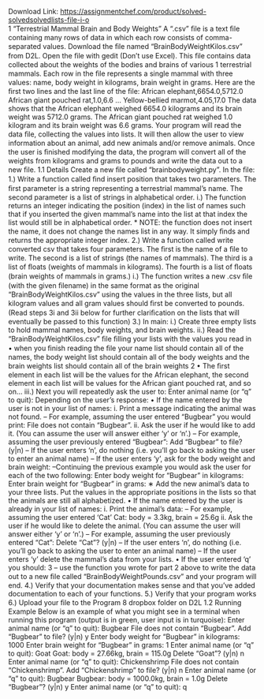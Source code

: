 Download Link: https://assignmentchef.com/product/solved-solvedsolvedlists-file-i-o
<br>
1 “Terrestrial Mammal Brain and Body Weights” A “.csv” ﬁle is a text ﬁle containing many rows of data in which each row consists of comma-separated values. Download the ﬁle named “BrainBodyWeightKilos.csv” from D2L. Open the ﬁle with gedit (Don’t use Excel). This ﬁle contains data collected about the weights of the bodies and brains of various 1 terrestrial mammals. Each row in the ﬁle represents a single mammal with three values: name, body weight in kilograms, brain weight in grams. Here are the ﬁrst two lines and the last line of the ﬁle: African elephant,6654.0,5712.0 African giant pouched rat,1.0,6.6 … Yellow-bellied marmot,4.05,17.0 The data shows that the African elephant weighed 6654.0 kilograms and its brain weight was 5712.0 grams. The African giant pouched rat weighed 1.0 kilogram and its brain weight was 6.6 grams. Your program will read the data ﬁle, collecting the values into lists. It will then allow the user to view information about an animal, add new animals and/or remove animals. Once the user is ﬁnished modifying the data, the program will convert all of the weights from kilograms and grams to pounds and write the data out to a new ﬁle. 1.1 Details Create a new ﬁle called “brainbodyweight.py”. In the ﬁle: 1.) Write a function called ﬁnd insert position that takes two parameters. The ﬁrst parameter is a string representing a terrestrial mammal’s name. The second parameter is a list of strings in alphabetical order. i.) The function returns an integer indicating the position (index) in the list of names such that if you inserted the given mammal’s name into the list at that index the list would still be in alphabetical order. * NOTE: the function does not insert the name, it does not change the names list in any way. It simply ﬁnds and returns the appropriate integer index. 2.) Write a function called write converted csv that takes four parameters. The ﬁrst is the name of a ﬁle to write. The second is a list of strings (the names of mammals). The third is a list of ﬂoats (weights of mammals in kilograms). The fourth is a list of ﬂoats (brain weights of mammals in grams.) i.) The function writes a new .csv ﬁle (with the given ﬁlename) in the same format as the original “BrainBodyWeightKilos.csv” using the values in the three lists, but all kilogram values and all gram values should ﬁrst be converted to pounds. (Read steps 3i and 3ii below for further clariﬁcation on the lists that will eventually be passed to this function) 3.) In main: i.) Create three empty lists to hold mammal names, body weights, and brain weights. ii.) Read the “BrainBodyWeightKilos.csv” ﬁle ﬁlling your lists with the values you read in • when you ﬁnish reading the ﬁle your name list should contain all of the names, the body weight list should contain all of the body weights and the brain weights list should contain all of the brain weights 2 • The ﬁrst element in each list will be the values for the African elephant, the second element in each list will be values for the African giant pouched rat, and so on… iii.) Next you will repeatedly ask the user to: Enter animal name (or “q” to quit): Depending on the user’s response: • If the name entered by the user is not in your list of names: i. Print a message indicating the animal was not found. – For example, assuming the user entered “Bugbear” you would print: File does not contain “Bugbear”. ii. Ask the user if he would like to add it. (You can assume the user will answer either ‘y’ or ‘n’.) – For example, assuming the user previously entered “Bugbear”: Add “Bugbear” to file? (y|n) – If the user enters ‘n’, do nothing (i.e. you’ll go back to asking the user to enter an animal name) – If the user enters ‘y’, ask for the body weight and brain weight: –Continuing the previous example you would ask the user for each of the two following: Enter body weight for “Bugbear” in kilograms: Enter brain weight for “Bugbear” in grams: ∗ Add the new animal’s data to your three lists. Put the values in the appropriate positions in the lists so that the animals are still all alphabetized. • If the name entered by the user is already in your list of names: i. Print the animal’s data: – For example, assuming the user entered ‘Cat’ Cat: body = 3.3kg, brain = 25.6g ii. Ask the user if he would like to delete the animal. (You can assume the user will answer either ‘y’ or ‘n’.) – For example, assuming the user previously entered “Cat”: Delete “Cat”? (y|n) – If the user enters ‘n’, do nothing (i.e. you’ll go back to asking the user to enter an animal name) – If the user enters ‘y’ delete the mammal’s data from your lists. • If the user entered ‘q’ you should: 3 – use the function you wrote for part 2 above to write the data out to a new ﬁle called “BrainBodyWeightPounds.csv” and your program will end. 4.) Verify that your documentation makes sense and that you’ve added documentation to each of your functions. 5.) Verify that your program works 6.) Upload your ﬁle to the Program 8 dropbox folder on D2L 1.2 Running Example Below is an example of what you might see in a terminal when running this program (output is in green, user input is in turquoise): Enter animal name (or “q” to quit): Bugbear File does not contain “Bugbear”. Add “Bugbear” to file? (y|n) y Enter body weight for “Bugbear” in kilograms: 1000 Enter brain weight for “Bugbear” in grams: 1 Enter animal name (or “q” to quit): Goat Goat: body = 27.66kg, brain = 115.0g Delete “Goat”? (y|n) n Enter animal name (or “q” to quit): Chickenshrimp File does not contain “Chickenshrimp”. Add “Chickenshrimp” to file? (y|n) n Enter animal name (or “q” to quit): Bugbear Bugbear: body = 1000.0kg, brain = 1.0g Delete “Bugbear”? (y|n) y Enter animal name (or “q” to quit): q